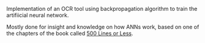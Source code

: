 Implementation of an OCR tool using backpropagation algorithm to train the artifiicial neural network.

Mostly done for insight and knowledge on how ANNs work, based on one of the chapters of the book called [500 Lines or Less]([url](https://aosabook.org/en/500L/optical-character-recognition-ocr.html)).
